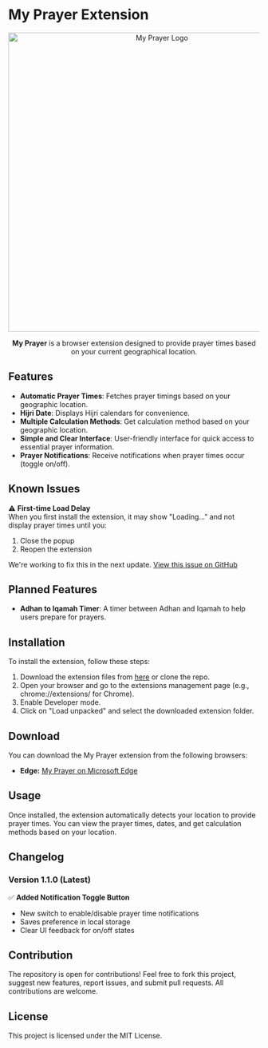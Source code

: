 # My Prayer Extension

<p align="center">
  <img src="https://github.com/user-attachments/assets/61815756-f7d3-4825-a792-c6f57ade0e3d" alt="My Prayer Logo" width="600">
</p>

<p align="center">
  <strong>My Prayer</strong> is a browser extension designed to provide prayer times based on your current geographical location.
</p>


## Features

- **Automatic Prayer Times**: Fetches prayer timings based on your geographic location.
- **Hijri Date**: Displays Hijri calendars for convenience.
- **Multiple Calculation Methods**: Get calculation method based on your geographic location.
- **Simple and Clear Interface**: User-friendly interface for quick access to essential prayer information.
- **Prayer Notifications**: Receive notifications when prayer times occur (toggle on/off).

## Known Issues

⚠️ **First-time Load Delay**  
When you first install the extension, it may show "Loading..." and not display prayer times until you:
1. Close the popup
2. Reopen the extension

We're working to fix this in the next update. [View this issue on GitHub](https://github.com/mahmouddwidar/My-Prayer/issues/1)

## Planned Features

- **Adhan to Iqamah Timer**: A timer between Adhan and Iqamah to help users prepare for prayers.
  
## Installation

To install the extension, follow these steps:

1. Download the extension files from [here](https://github.com/mahmouddwidar/My-Prayer/archive/refs/heads/main.zip) or clone the repo.
2. Open your browser and go to the extensions management page (e.g., chrome://extensions/ for Chrome).
3. Enable Developer mode.
4. Click on "Load unpacked" and select the downloaded extension folder.

## Download

You can download the My Prayer extension from the following browsers:

- **Edge:** [My Prayer on Microsoft Edge](https://microsoftedge.microsoft.com/addons/detail/my-prayer/kfifklbdcpifbkeebmieolhfnkkepbgk?hl=en-US)
  
## Usage

Once installed, the extension automatically detects your location to provide prayer times. You can view the prayer times, dates, and get calculation methods based on your location.

## Changelog

### Version 1.1.0 (Latest)
✅ **Added Notification Toggle Button**  
- New switch to enable/disable prayer time notifications  
- Saves preference in local storage  
- Clear UI feedback for on/off states  

## Contribution

The repository is open for contributions! Feel free to fork this project, suggest new features, report issues, and submit pull requests. All contributions are welcome.

## License

This project is licensed under the MIT License.
